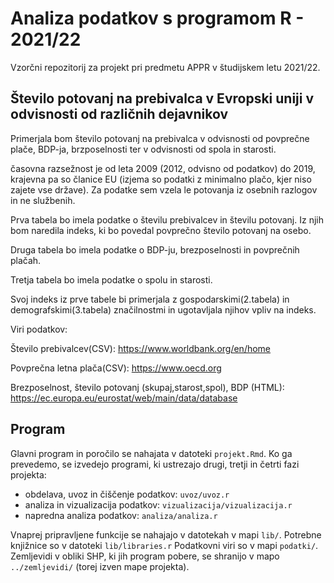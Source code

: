 # Analiza podatkov s programom R - 2021/22

Vzorčni repozitorij za projekt pri predmetu APPR v študijskem letu 2021/22. 

## Število potovanj na prebivalca v Evropski uniji v odvisnosti od različnih dejavnikov
Primerjala bom število potovanj na prebivalca v odvisnosti od povprečne plače, BDP-ja, brzposelnosti ter v odvisnosti od spola in starosti.

časovna razsežnost je od leta 2009 (2012, odvisno od podatkov) do 2019, krajevna pa so članice EU (izjema so podatki z minimalno plačo, kjer niso zajete vse države).
Za podatke sem vzela le potovanja iz osebnih razlogov in ne službenih.

Prva tabela bo imela podatke o številu prebivalcev in številu potovanj. Iz njih bom naredila indeks, ki bo povedal povprečno število potovanj na osebo.

Druga tabela bo imela podatke o BDP-ju, brezposelnosti in povprečnih plačah.

Tretja tabela bo imela podatke o spolu in starosti.

Svoj indeks iz prve tabele bi primerjala z gospodarskimi(2.tabela) in demografskimi(3.tabela) značilnostmi in ugotavljala njihov vpliv na indeks.

Viri podatkov:

Število prebivalcev(CSV):
https://www.worldbank.org/en/home

Povprečna letna plača(CSV):
https://www.oecd.org

Brezposelnost, število potovanj (skupaj,starost,spol), BDP (HTML):
https://ec.europa.eu/eurostat/web/main/data/database




## Program

Glavni program in poročilo se nahajata v datoteki `projekt.Rmd`.
Ko ga prevedemo, se izvedejo programi, ki ustrezajo drugi, tretji in četrti fazi projekta:

* obdelava, uvoz in čiščenje podatkov: `uvoz/uvoz.r`
* analiza in vizualizacija podatkov: `vizualizacija/vizualizacija.r`
* napredna analiza podatkov: `analiza/analiza.r`

Vnaprej pripravljene funkcije se nahajajo v datotekah v mapi `lib/`.
Potrebne knjižnice so v datoteki `lib/libraries.r`
Podatkovni viri so v mapi `podatki/`.
Zemljevidi v obliki SHP, ki jih program pobere,
se shranijo v mapo `../zemljevidi/` (torej izven mape projekta).
